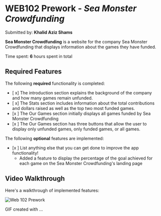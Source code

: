 # WEB102 Prework - *Sea Monster Crowdfunding*

Submitted by: **Khalid Aziz Shams**

**Sea Monster Crowdfunding** is a website for the company Sea Monster Crowdfunding that displays information about the games they have funded.

Time spent: **6** hours spent in total

## Required Features

The following **required** functionality is completed:

* [ x] The introduction section explains the background of the company and how many games remain unfunded.
* [ x] The Stats section includes information about the total contributions and dollars raised as well as the top two most funded games.
* [x ] The Our Games section initially displays all games funded by Sea Monster Crowdfunding
* [x ] The Our Games section has three buttons that allow the user to display only unfunded games, only funded games, or all games.

The following **optional** features are implemented:

* [x ] List anything else that you can get done to improve the app functionality!
  * Added a feature to display the percentage of the goal achieved for each game on the Sea Monster Crowdfunding's landing page
## Video Walkthrough

Here's a walkthrough of implemented features:

<img src='https://imgur.com/NM0sdzs' title='Web 102 Prework' width='' alt='Web 102 Prework' />

<!-- Replace this with whatever GIF tool you used! -->
GIF created with ...  
<!-- Recommended tools:
[ScreenToGif](https://www.screentogif.com/) for Windows


## Notes

Describe any challenges encountered while building the app.
The only challenges i faced was figuring out the secret key.

## License

    Copyright [2024] [Khalid Shams @ CodePath]

    Licensed under the Apache License, Version 2.0 (the "License");
    you may not use this file except in compliance with the License.
    You may obtain a copy of the License at

        http://www.apache.org/licenses/LICENSE-2.0

    Unless required by applicable law or agreed to in writing, software
    distributed under the License is distributed on an "AS IS" BASIS,
    WITHOUT WARRANTIES OR CONDITIONS OF ANY KIND, either express or implied.
    See the License for the specific language governing permissions and
    limitations under the License.
